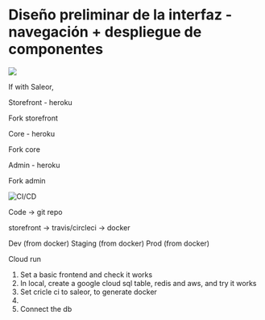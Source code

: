 # Diseño preliminar de la interfaz - navegación + despliegue de componentes

<img src="http://yuml.me/diagram/scruffy/activity/(start)->(auth)->(Catalogo de comercios o productos o precios)->(productos al carro y finnalizar compra)->(end)" >

If with Saleor, 

Storefront - heroku

Fork storefront

Core - heroku

Fork core

Admin - heroku

Fork admin

![CI/CD](https://stackify.com/wp-content/uploads/2019/04/big-Feature-Image-on-What-Is-CI_CD.jpg)

Code -> git repo

storefront -> travis/circleci -> docker

Dev (from docker)
Staging (from docker)
Prod (from docker)

Cloud run 

1. Set a basic frontend and check it works
2. In local, create a google cloud sql table, redis and aws, and try it works
3. Set cricle ci to saleor, to generate docker
4. 
4. Connect the db
